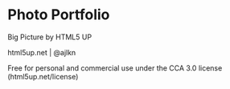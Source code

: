 # Photo Portfolio


Big Picture by HTML5 UP

html5up.net | @ajlkn

Free for personal and commercial use under the CCA 3.0 license (html5up.net/license)
